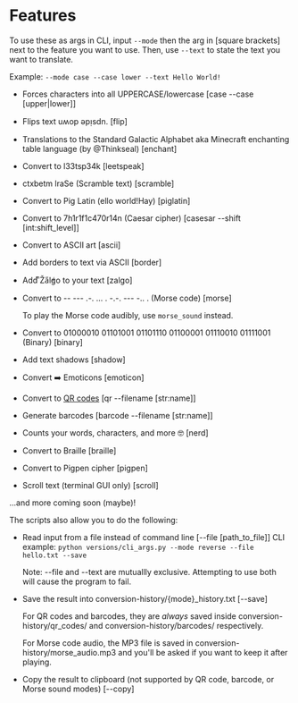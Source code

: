 # Features

To use these as args in CLI, input `--mode` then the arg in [square brackets] next to the feature you want to use. Then, use `--text` to state the text you want to translate.

Example: `--mode case --case lower --text Hello World!`

- Forces characters into all UPPERCASE/lowercase [case --case [upper|lower]]
- Flips text uʍop ǝpᴉsdn. [flip]
- Translations to the Standard Galactic Alphabet aka Minecraft enchanting table language (by @Thinkseal) [enchant]
- Convert to l33tsp34k [leetspeak]
- ctxbetm lraSe (Scramble text) [scramble]
- Convert to Pig Latin (ello world!Hay) [piglatin]
- Convert to 7h1r1f1c470r14n (Caesar cipher) [casesar --shift [int:shift_level]]
- Convert to ASCII art [ascii]
- Add borders to text via ASCII [border]
- Add ͫŽa̋l̓g͑o to your text [zalgo]
- Convert to -- --- .-. ... .  -.-. --- -.. . (Morse code) [morse]

  To play the Morse code audibly, use `morse_sound` instead.

- Convert to 01000010 01101001 01101110 01100001 01110010 01111001 (Binary) [binary]
- Add text shadows [shadow]
- Convert ➡️ Emoticons [emoticon]
- Convert to [QR codes](./images/qr-code.png) [qr --filename [str:name]]
- Generate barcodes [barcode --filename [str:name]]
- Counts your words, characters, and more :nerd_face: [nerd]
- Convert to Braille [braille]
- Convert to Pigpen cipher [pigpen]
- Scroll text (terminal GUI only) [scroll]

...and more coming soon (maybe)!

The scripts also allow you to do the following:

- Read input from a file instead of command line [--file [path_to_file]]
  CLI example: `python versions/cli_args.py --mode reverse --file hello.txt --save`

  Note: --file and --text are mutuallly exclusive. Attempting to use both will cause the program to fail.

- Save the result into conversion-history/{mode}_history.txt [--save]
  
  For QR codes and barcodes, they are _always_ saved inside conversion-history/qr_codes/ and conversion-history/barcodes/ respectively.
  
  For Morse code audio, the MP3 file is saved in conversion-history/morse_audio.mp3 and you'll be asked if you want to keep it after playing.
  
- Copy the result to clipboard (not supported by QR code, barcode, or Morse sound modes) [--copy]
